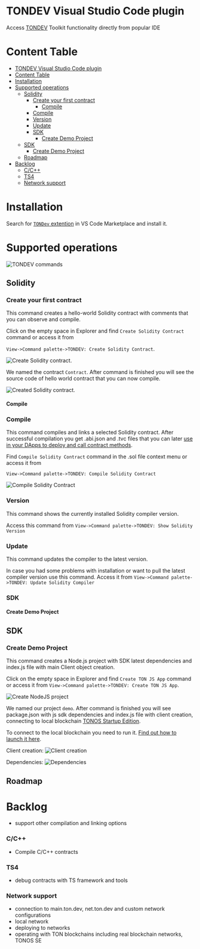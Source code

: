 # TONDEV Visual Studio Code plugin

Access [TONDEV](https://docs.ton.dev/) Toolkit functionality directly from popular IDE

# Content Table

- [TONDEV Visual Studio Code plugin](#tondev-visual-studio-code-plugin)
- [Content Table](#content-table)
- [Installation](#installation)
- [Supported operations](#supported-operations)
  - [Solidity](#solidity)
    - [Create your first contract](#create-your-first-contract)
      - [Compile](#compile)
    - [Compile](#compile-1)
    - [Version](#version)
    - [Update](#update)
    - [SDK](#sdk)
      - [Create Demo Project](#create-demo-project)
  - [SDK](#sdk-1)
    - [Create Demo Project](#create-demo-project-1)
  - [Roadmap](#roadmap)
- [Backlog](#backlog)
    - [C/C++](#cc)
    - [TS4](#ts4)
    - [Network support](#network-support)

# Installation

Search for [`TONDev` extention](https://marketplace.visualstudio.com/items?itemName=TONLabs.tondev) in VS Code Marketplace and install it.

# Supported operations

![TONDEV commands](images/commands.jpg)

## Solidity

### Create your first contract

This command creates a hello-world Solidity contract with comments that you can observe and compile.

Click on the empty space in Explorer and find `Create Solidity Contract` command or access it from 

`View->Command palette->TONDEV: Create Solidity Contract`.

![Create Solidity contract](images/sol_create.jpg).

We named the contract `Contract`. After command is finished you will see the source code of hello world contract that you can now compile.

![Created Solidity contract](images/sol_created.jpg).

#### Compile

### Compile

This command compiles and links a selected Solidity contract. After successful compilation you get .abi.json and .tvc files that you can later [use in your DApps to deploy and call contract methods](https://docs.ton.dev/86757ecb2/p/07f1a5-add-contract-to-your-app-/b/462f33).

Find `Compile Solidity Contract` command in the .sol file context menu or access it from 

`View->Command palette->TONDEV: Compile Solidity Contract`

![Compile Solidity Contract](images/compile.gif)

### Version

This command shows the currently installed Solidity compiler version.

Access this command from
`View->Command palette->TONDEV: Show Solidity Version`

### Update

This command updates the compiler to the latest version.

In case you had some problems with installation or want to pull the latest compiler version use this command.
Access it from `View->Command palette->TONDEV: Update Solidity Compiler`

### SDK

#### Create Demo Project

## SDK

### Create Demo Project

This command creates a Node.js project with SDK latest dependencies and index.js file with main Client object creation.

Click on the empty space in Explorer and find `Create TON JS App` command or access it from
`View->Command palette->TONDEV: Create TON JS App`.

![Create NodeJS project](images/js_create.jpg)

We named our project `demo`. After command is finished you will see package.json with js sdk dependencies
and index.js file with client creation, connecting to local blockchain [TONOS Startup Edition](https://docs.ton.dev/86757ecb2/p/19d886-ton-os-se).

To connect to the local blockchain you need to run it. [Find out how to launch it here](https://docs.ton.dev/86757ecb2/p/324b55-installation/t/7337a3).  

Client creation:
![Client creation](images/js_demo.jpg)

Dependencies:
![Dependencies](images/js_depend.jpg)

## Roadmap

# Backlog

- support other compilation and linking options

### C/C++

- Compile C/C++ contracts

### TS4

- debug contracts with TS framework and tools

### Network support

- connection to main.ton.dev, net.ton.dev and custom network configurations
- local network
- deploying to networks
- operating with TON blockchains including real blockchain networks, TONOS SE
